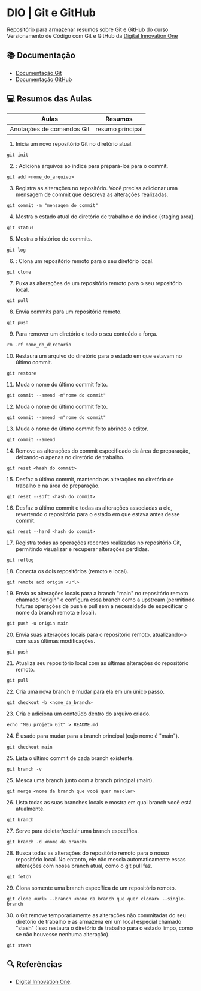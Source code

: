 # DIO | Git e GitHub

Repositório para armazenar resumos sobre Git e GitHub do curso Versionamento de Código com Git e GitHub da [Digital Innovation One](https//www.dio.me/)

## 📚 Documentação
- [Documentação Git](https://git-scm.com/doc)
- [Documentação GitHub](https://docs.github.com/pt)

## 💻 Resumos das Aulas

| Aulas | Resumos |
|-------|---------|
| Anotações de comandos Git | resumo principal |


1. Inicia um novo repositório Git no diretório atual.
```
git init
```
2. : Adiciona arquivos ao índice para prepará-los para o commit.
```
git add <nome_do_arquivo>
```
3. Registra as alterações no repositório. Você precisa adicionar uma mensagem de commit que descreva as alterações realizadas.
```
git commit -m "mensagem_do_commit"
``` 
4. Mostra o estado atual do diretório de trabalho e do índice (staging area).
```
git status
```
5. Mostra o histórico de commits.
```
git log
```
6. : Clona um repositório remoto para o seu diretório local.
```
git clone
```
7. Puxa as alterações de um repositório remoto para o seu repositório local.
```
git pull
```
8. Envia commits para um repositório remoto.
```
git push
```
9. Para remover um diretório e todo o seu conteúdo a força.
```
rm -rf nome_do_diretorio
```
10. Restaura um arquivo do diretório para o estado em que estavam no último commit.
```
git restore
```
11. Muda o nome do último commit feito.
```
git commit --amend -m"nome do commit"
```
12. Muda o nome do último commit feito.
```
git commit --amend -m"nome do commit"
```
13. Muda o nome do último commit feito abrindo o editor.
```
git commit --amend
```
14. Remove as alterações do commit especificado da área de preparação, deixando-o apenas no diretório de trabalho.
```
git reset <hash do commit>
```
15. Desfaz o último commit, mantendo as alterações no diretório de trabalho e na área de preparação.
```
git reset --soft <hash do commit>
```
16. Desfaz o último commit e todas as alterações associadas a ele, revertendo o repositório para o estado em que estava antes desse commit.
```
git reset --hard <hash do commit>
```
17. Registra todas as operações recentes realizadas no repositório Git, permitindo visualizar e recuperar alterações perdidas.
```
git reflog 
```
18. Conecta os dois repositórios (remoto e local).
```
git remote add origin <url>
```
19. Envia as alterações locais para a branch "main" no repositório remoto chamado "origin" e configura essa branch como a upstream (permitindo futuras operações de push e pull sem a necessidade de especificar o nome da branch remota e local).
```
git push -u origin main
```
20. Envia suas alterações locais para o repositório remoto, atualizando-o com suas últimas modificações.
```
git push
```
21. Atualiza seu repositório local com as últimas alterações do repositório remoto. 
```
git pull 
```
22. Cria uma nova branch e mudar para ela em um único passo.
```
git checkout -b <nome_da_branch>
```
23. Cria e adiciona um conteúdo dentro do arquivo criado.
```
echo "Meu projeto Git" > README.md
```
24. É usado para mudar para a branch principal (cujo nome é "main").
```
git checkout main
```
25. Lista o último commit de cada branch existente.
```
git branch -v
```
25. Mesca uma branch junto com a branch principal (main).
```
git merge <nome da branch que você quer mesclar>
```
26. Lista todas as suas branches locais e mostra em qual branch você está atualmente.
```
git branch
```
27. Serve para deletar/excluir uma branch específica.
```
git branch -d <nome da branch>
```
28. Busca todas as alterações do repositório remoto para o nosso repositório local. No entanto, ele não mescla automaticamente essas alterações com nossa branch atual, como o git pull faz.
```
git fetch
```
29. Clona somente uma branch específica de um repositório remoto.
```
git clone <url> --branch <nome da branch que quer clonar> --single-branch
```
30. o Git remove temporariamente as alterações não commitadas do seu diretório de trabalho e as armazena em um local especial chamado "stash" (Isso restaura o diretório de trabalho para o estado limpo, como se não houvesse nenhuma alteração).
```
git stash
```
  

## 🔍 Referências
- [Digital Innovation One]().
